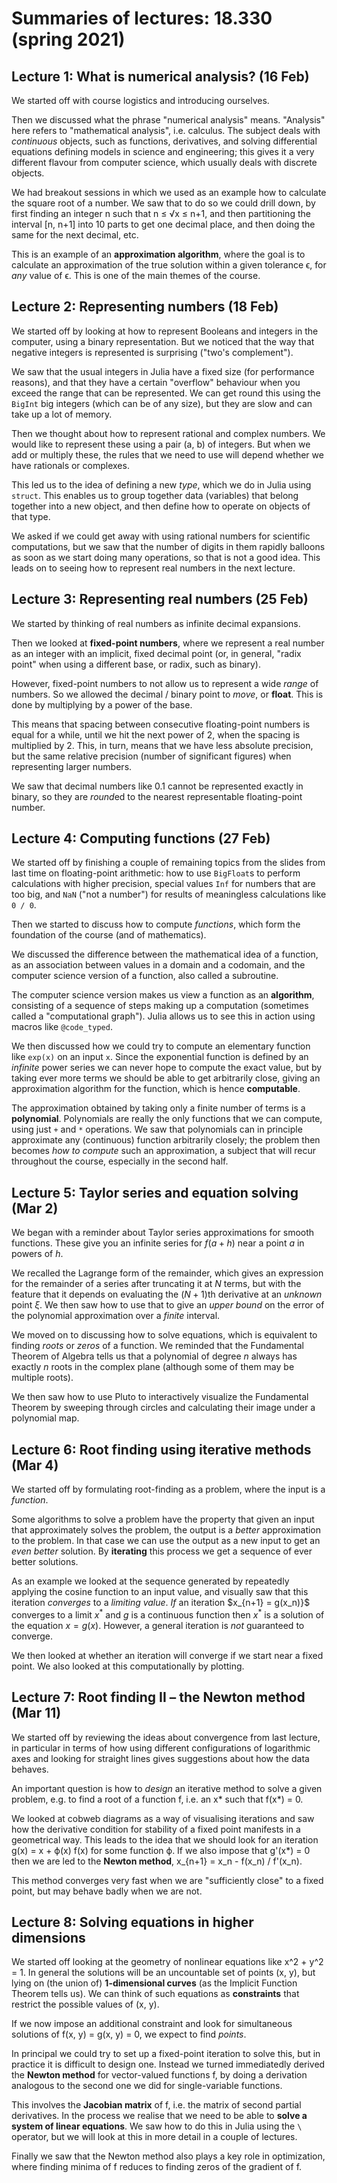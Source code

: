# Summaries of lectures: 18.330 (spring 2021)

## Lecture 1: What is numerical analysis? (16 Feb)

We started off with course logistics and introducing ourselves.

Then we discussed what the phrase "numerical analysis" means. "Analysis" here refers to "mathematical analysis", i.e. calculus.
The subject deals with *continuous* objects, such as functions, derivatives, and solving differential equations defining models in science and engineering; this gives it a very different flavour from computer science, which usually deals with discrete objects.

We had breakout sessions in which we used as an example how to calculate the square root of a number. We saw that to do so we could drill down, by first finding an integer n such that n ≤ √x ≤ n+1, and then partitioning the interval [n, n+1] into 10 parts to get one decimal place, and then doing the same for the next decimal, etc.

This is an example of an **approximation algorithm**, where the goal is to calculate an approximation of the true solution within a given tolerance ϵ, for *any* value of ϵ. This is one of the main themes of the course.


## Lecture 2: Representing numbers (18 Feb)

We started off by looking at how to represent Booleans and integers in the computer, using a binary representation.
But we noticed that the way that negative integers is represented is surprising ("two's complement").

We saw that the usual integers in Julia have a fixed size (for performance reasons), and that they have a certain "overflow" behaviour when you exceed the range that can be represented. We can get round this using the `BigInt` big integers (which can be of any size), but they are slow and can take up a lot of memory.

Then we thought about how to represent rational and complex numbers. We would like to represent these using a pair (a, b) of integers.
But when we add or multiply these, the rules that we need to use will depend whether we have rationals or complexes.

This led us to the idea of defining a new *type*, which we do in Julia using `struct`. This enables us to group together
data (variables) that belong together into a new object, and then define how to operate on objects of that type.

We asked if we could get away with using rational numbers for scientific computations, but we saw that the number of digits in them
rapidly balloons as soon as we start doing many operations, so that is not a good idea. This leads on to seeing how to represent real numbers
in the next lecture.

## Lecture 3: Representing real numbers (25 Feb)

We started by thinking of real numbers as infinite decimal expansions.

Then we looked at **fixed-point numbers**, where we represent a real number as an integer with an implicit, fixed
decimal point (or, in general, "radix point" when using a different base, or radix, such as binary).

However, fixed-point numbers to not allow us to represent a wide *range* of numbers. So we allowed the decimal / binary point to
*move*, or **float**. This is done by multiplying by a power of the base.

This means that spacing between consecutive floating-point numbers is equal for a while, until we hit the next power of 2, when the spacing is multiplied by 2. This, in turn, means that we have less absolute precision, but the same relative precision (number of significant figures) when representing larger numbers.

We saw that decimal numbers like $0.1$ cannot be represented exactly in binary, so they are *round*ed to the nearest representable floating-point number.

## Lecture 4: Computing functions (27 Feb)

We started off by finishing a couple of remaining topics from the slides from last time on floating-point arithmetic: how to use `BigFloat`s to perform calculations with higher precision, special values `Inf` for numbers that are too big, and `NaN` ("not a number") for results of meaningless calculations like `0 / 0`.

Then we started to discuss how to compute *functions*, which form the foundation of the course (and of mathematics).

We discussed the difference between the mathematical idea of a function, as an association between values in a domain and a codomain, and the computer science version of a function, also called a subroutine. 

The computer science version makes us view a function as an **algorithm**, consisting of a sequence of steps making up a computation (sometimes called a "computational graph"). Julia allows us to see this in action using macros like `@code_typed`.

We then discussed how we could try to compute an elementary function like `exp(x)` on an input `x`. Since the exponential function is defined by an *infinite* power series we can never hope to compute the exact value, but by taking ever more terms we should be able to get arbitrarily close, giving an approximation algorithm for the function, which is hence **computable**.

The approximation obtained by taking only a finite number of terms is a **polynomial**. Polynomials are really the only functions that we can compute, using just `+` and `*` operations. We saw that polynomials can in principle approximate any (continuous) function arbitrarily closely; the problem then becomes *how to compute* such an approximation, a subject that will recur throughout the course, especially in the second half.

## Lecture 5: Taylor series and equation solving (Mar 2)

We began with a reminder about Taylor series approximations for smooth functions.
These give you an infinite series for $f(a + h)$ near a point $a$ in powers of $h$.

We recalled the Lagrange form of the remainder, which gives an expression for the remainder
of a series after truncating it at $N$ terms, but with the feature that it depends on evaluating
the $(N+1)$th derivative at an *unknown* point $\xi$. We then saw how to use that to give
an *upper bound* on the error of the polynomial approximation over a *finite* interval.

We moved on to discussing how to solve equations, which is equivalent to finding *roots* or *zeros*
of a function. We reminded that the Fundamental Theorem of Algebra tells us that a polynomial of
degree $n$ always has exactly $n$ roots in the complex plane (although some of them may be multiple roots).

We then saw how to use Pluto to interactively visualize the Fundamental Theorem by sweeping through circles
and calculating their image under a polynomial map.


## Lecture 6: Root finding using iterative methods (Mar 4)

We started off by formulating root-finding as a problem, where the input is a *function*.

Some algorithms to solve a problem have the property that given an input that approximately solves the problem, the output is a *better* approximation to the problem. In that case we can use the output as a new input to get an *even better* solution. By **iterating** this process we get a sequence of ever better solutions.

As an example we looked at the sequence generated by repeatedly applying the cosine function to an input value, and visually saw that this iteration *converges* to a *limiting value*. *If* an iteration $x_{n+1} = g(x_n)}$ converges to a limit $x^*$ and $g$ is a continuous function then $x^*$ is a solution of the equation $x = g(x)$. However, a general iteration is *not* guaranteed to converge.

We then looked at whether an iteration will converge if we start near a fixed point. We also looked at this computationally by plotting.


## Lecture 7: Root finding II &ndash; the Newton method (Mar 11)

We started off by reviewing the ideas about convergence from last lecture, in particular in terms of how using different configurations of logarithmic axes and looking for straight lines gives suggestions about how the data behaves.

An important question is how to *design* an iterative method to solve a given problem, e.g. to find a root of a function f, i.e. an x* such that 
f(x*) = 0.

We looked at cobweb diagrams as a way of visualising iterations and saw how the derivative condition for stability of a fixed point manifests in a geometrical way. This leads to the idea that we should look for an iteration g(x) = x + ϕ(x) f(x) for some function ϕ. If we also impose that  g'(x*) = 0 then we are led to the **Newton method**, x_{n+1} = x_n - f(x_n) / f'(x_n).

This method converges very fast when we are "sufficiently close" to a fixed point, but may behave badly when we are not.

## Lecture 8: Solving equations in higher dimensions

We started off looking at the geometry of nonlinear equations like x^2 + y^2 = 1. In general the solutions will be an uncountable set of points (x, y), but lying on (the union of) **1-dimensional curves** (as the Implicit Function Theorem tells us). We can think of such equations as **constraints** that restrict the possible values of (x, y).

If we now impose an additional constraint and look for simultaneous solutions of f(x, y) = g(x, y) = 0, we expect to find *points*.

In principal we could try to set up a fixed-point iteration to solve this, but in practice it is difficult to design one. Instead we turned immediatedly derived the **Newton method** for vector-valued functions f, by doing a derivation analogous to the second one we did for single-variable functions.

This involves the **Jacobian matrix** of f, i.e. the matrix of second partial derivatives. In the process we realise that we need to be able to **solve a system of linear equations**. We saw how to do this in Julia using the `\` operator, but we will look at this in more detail in a couple of lectures.

Finally we saw that the Newton method also plays a key role in optimization, where finding minima of f reduces to finding zeros of the gradient of f.
